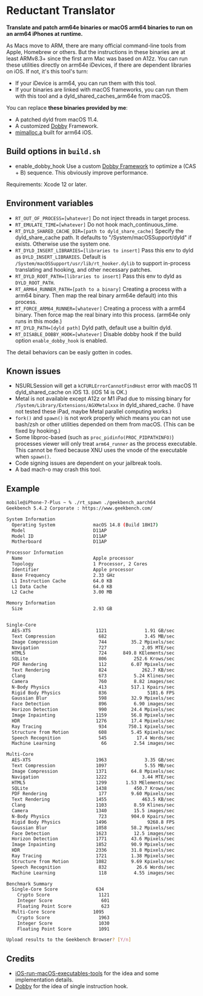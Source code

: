 # Reductant Translator
**Translate and patch arm64e binaries or macOS arm64 binaries to run on an arm64 iPhones at runtime.**

As Macs move to ARM, there are many official command-line tools from Apple, Homebrew or others. But the instructions in these binaries are at least ARMv8.3+ since the first arm Mac was based on A12z.
You can run these utilities directly on arm64e iDevices, if there are dependent libraries on iOS. If not, it's this tool's turn:

- If your iDevice is arm64, you can run them with this tool.
- If your binaries are linked with macOS frameworks, you can run them with this tool and a dyld_shared_caches_arm64e from macOS.

You can replace **these binaries provided by me**:
- A patched dyld from macOS 11.4.
- A customized [Dobby](https://github.com/jmpews/Dobby) Framework.
- [mimalloc.a](https://github.com/microsoft/mimalloc) built for arm64 iOS.

## Build options in `build.sh`

- enable_dobby_hook Use a custom [Dobby Framework](https://github.com/jmpews/Dobby) to optimize a (CAS + B) sequence. This obviously improve performance. 

Requirements: Xcode 12 or later.

## Environment variables

- `RT_OUT_OF_PROCESS=[whatever]` Do not inject threads in target process.
- `RT_EMULATE_TIME=[whatever]` Do not hook mach_continuous_time.
- `RT_DYLD_SHARED_CACHE_DIR=[path to dyld_share_cache]` Specify the dyld_share_cache path. It defaults to "/System/macOSSupport/dyld" if exists. Otherwise use the system one.
- `RT_DYLD_INSERT_LIBRARIES=[libraries to insert]` Pass this env to dyld as `DYLD_INSERT_LIBRARIES`. Default is `/System/macOSSupport/usr/lib/rt_hooker.dylib` to support in-process translating and hooking, and other necessary patches.
- `RT_DYLD_ROOT_PATH=[libraries to insert]` Pass this env to dyld as `DYLD_ROOT_PATH`.
- `RT_ARM64_RUNNER_PATH=[path to a binary]` Creating a process with a arm64 binary. Then map the real binary arm64e default) into this process.
- `RT_FORCE_ARM64_RUNNER=[whatever]` Creating a process with a arm64 binary. Then force map the real binary into this process. (arm64e only runs in this mode.)
- `RT_DYLD_PATH=[dyld path]` Dyld path, default use a builtin dyld.
- `RT_DISABLE_DOBBY_HOOK=[whatever]` Disable dobby hook if the build option `enable_dobby_hook` is enabled.

The detail behaviors can be easly gotten in codes.

## Known issues

- NSURLSession will get a `kCFURLErrorCannotFindHost` error with macOS 11 dyld_shared_cache on iOS 13. (iOS 14 is OK.)
- Metal is not available except A12z or M1 iPad due to missing binary for `/System/Library/Extensions/AGXMetalxxx` in dyld_shared_cache. (I have not tested these iPad, maybe Metal parallel computing works.)
- `fork()` and `spawn()` is not work properly which means you can not use bash/zsh or other utilities depended on them from macOS. (This can be fixed by hooking.)
- Some libproc-based (such as `proc_pidinfo(PROC_PIDPATHINFO)`) processes viewer will only treat `arm64_runner` as the process executable. This cannot be fixed because XNU uses the vnode of the executable when `spawn()`.
- Code signing issues are dependent on your jailbreak tools.
- A bad mach-o may crash this tool.

## Example 

``` sh
mobile@iPhone-7-Plus ~ % ./rt_spawn ./geekbench_aarch64
Geekbench 5.4.2 Corporate : https://www.geekbench.com/

System Information
  Operating System              macOS 14.8 (Build 18H17)
  Model                         D11AP
  Model ID                      D11AP
  Motherboard                   D11AP

Processor Information
  Name                          Apple processor
  Topology                      1 Processor, 2 Cores
  Identifier                    Apple processor
  Base Frequency                2.33 GHz
  L1 Instruction Cache          64.0 KB
  L1 Data Cache                 64.0 KB
  L2 Cache                      3.00 MB

Memory Information
  Size                          2.93 GB


Single-Core
  AES-XTS                        1121              1.91 GB/sec
  Text Compression                682              3.45 MB/sec
  Image Compression               744         35.2 Mpixels/sec
  Navigation                      727             2.05 MTE/sec
  HTML5                           724      849.8 KElements/sec
  SQLite                          806          252.6 Krows/sec
  PDF Rendering                   112         6.07 Mpixels/sec
  Text Rendering                  824             262.7 KB/sec
  Clang                           673          5.24 Klines/sec
  Camera                          760          8.82 images/sec
  N-Body Physics                  413         517.1 Kpairs/sec
  Rigid Body Physics              836               5181.6 FPS
  Gaussian Blur                   598         32.9 Mpixels/sec
  Face Detection                  896          6.90 images/sec
  Horizon Detection               990         24.4 Mpixels/sec
  Image Inpainting               1159         56.8 Mpixels/sec
  HDR                            1276         17.4 Mpixels/sec
  Ray Tracing                     934        750.1 Kpixels/sec
  Structure from Motion           608         5.45 Kpixels/sec
  Speech Recognition              545           17.4 Words/sec
  Machine Learning                 66          2.54 images/sec

Multi-Core
  AES-XTS                        1963              3.35 GB/sec
  Text Compression               1097              5.55 MB/sec
  Image Compression              1371         64.8 Mpixels/sec
  Navigation                     1222             3.44 MTE/sec
  HTML5                          1299       1.53 MElements/sec
  SQLite                         1438          450.7 Krows/sec
  PDF Rendering                   177         9.60 Mpixels/sec
  Text Rendering                 1455             463.5 KB/sec
  Clang                          1103          8.59 Klines/sec
  Camera                         1340          15.5 images/sec
  N-Body Physics                  723         904.0 Kpairs/sec
  Rigid Body Physics             1496               9268.8 FPS
  Gaussian Blur                  1058         58.2 Mpixels/sec
  Face Detection                 1623          12.5 images/sec
  Horizon Detection              1771         43.6 Mpixels/sec
  Image Inpainting               1852         90.9 Mpixels/sec
  HDR                            2336         31.8 Mpixels/sec
  Ray Tracing                    1721         1.38 Mpixels/sec
  Structure from Motion          1082         9.69 Kpixels/sec
  Speech Recognition              832           26.6 Words/sec
  Machine Learning                118          4.55 images/sec

Benchmark Summary
  Single-Core Score              634
    Crypto Score                  1121
    Integer Score                  601
    Floating Point Score           623
  Multi-Core Score              1095
    Crypto Score                  1963
    Integer Score                 1030
    Floating Point Score          1091

Upload results to the Geekbench Browser? [Y/n]
```

## Credits
- [iOS-run-macOS-executables-tools](https://github.com/zhuowei/iOS-run-macOS-executables-tools) for the idea and some implementation details.
- [Dobby](https://github.com/jmpews/Dobby) for the idea of single instruction hook.
